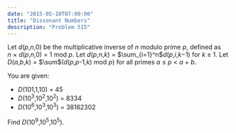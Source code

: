 ```yaml
---
date: "2015-05-10T07:00:00"
title: "Dissonant Numbers"
description: "Problem 515"
---
```


<p>Let <var>d</var>(<var>p</var>,<var>n</var>,0) be the multiplicative inverse of <var>n</var> modulo prime <var>p</var>, defined as <var>n</var> × <var>d</var>(<var>p</var>,<var>n</var>,0) = 1 mod <var>p</var>.
Let <var>d</var>(<var>p</var>,<var>n</var>,<var>k</var>) = $\sum_{i=1}^n$<var>d</var>(<var>p</var>,<var>i</var>,<var>k</var>−1) for <var>k</var> ≥ 1.
Let <var>D</var>(<var>a</var>,<var>b</var>,<var>k</var>) = $\sum$(<var>d</var>(<var>p</var>,<var>p</var>-1,<var>k</var>) mod <var>p</var>) for all primes <var>a</var> ≤ <var>p</var> &lt; <var>a</var> + <var>b</var>.</p>
<p>You are given:</p>
<ul><li><var>D</var>(101,1,10) = 45</li>
<li><var>D</var>(10<sup>3</sup>,10<sup>2</sup>,10<sup>2</sup>) = 8334</li>
<li><var>D</var>(10<sup>6</sup>,10<sup>3</sup>,10<sup>3</sup>) = 38162302</li></ul><p>Find <var>D</var>(10<sup>9</sup>,10<sup>5</sup>,10<sup>5</sup>).</p>

